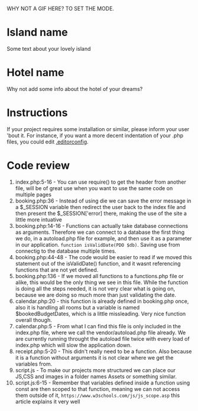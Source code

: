 WHY NOT A GIF HERE? TO SET THE MODE.

# Island name

Some text about your lovely island

# Hotel name

Why not add some info about the hotel of your dreams?

# Instructions

If your project requires some installation or similar, please inform your user 'bout it. For instance, if you want a more decent indentation of your .php files, you could edit [.editorconfig]('/.editorconfig').

# Code review

1. index.php:5-16 - You can use require() to get the header from another file, will be of great use when you want to use the same code on multiple pages
2. booking.php:36 - Instead of using die we can save the error message in a $\_SESSION variable then redirect the user back to the index file and then present the $\_SESSION['error] there, making the use of the site a little more intuative
3. booking.php:14-16 - Functions can actually take database connections as arguments. Therefore we can connect to a database the first thing we do, in a autoload.php file for example, and then use it as a parameter in our application. `function isValidDate(PDO $db)`. Saving use from connectig to the database multiple times.
4. booking.php:44-48 - The code would be easier to read if we moved this statement out of the isValidDate() function, and it wasnt referencing functions that are not yet defined.
5. booking.php:136 - If we moved all functions to a functions.php file or alike, this would be the only thing we see in this file. While the function is doing all the steps needed, it is not very clear what is going on, because we are doing so much more than just validating the date.
6. calendar.php:20 - this function is already defined in booking.php once, also it is handling all rooms but a variable is named $bookedBudgetDates, which is a little missleading. Very nice function overall though.
7. calendar.php:5 - From what I can find this file is only included in the index.php file, where we call the vendor/autoload.php file already. We are currently running throught the autoload file twice with every load of index.php which will slow the application down.
8. receipt.php:5-20 - This didn't really need to be a function. Also because it is a function without arguments it is not clear where we get the variables from.
9. script.js - To make our projects more structured we can place our JS,CSS and images in a folder names Assets or something similar.
10. script.js:6-15 - Remember that variables defined inside a function using const are then scoped to that function, meaning we can not access them outside of it, `https://www.w3schools.com/js/js_scope.asp` this article explains it very well
